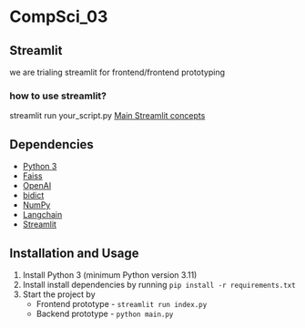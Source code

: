 # CompSci_03
## Streamlit
we are trialing streamlit for frontend/frontend prototyping

### how to use streamlit?
streamlit run your_script.py
[Main Streamlit concepts](https://docs.streamlit.io/get-started/fundamentals/main-concepts)

## Dependencies
* [Python 3](https://www.python.org/)
* [Faiss](https://github.com/facebookresearch/faiss)
* [OpenAI](https://github.com/openai/openai-python)
* [bidict](https://github.com/jab/bidict)
* [NumPy](https://github.com/numpy/numpy)
* [Langchain](https://github.com/langchain-ai/langchain)
* [Streamlit](https://github.com/streamlit/streamlit)

## Installation and Usage
1. Install Python 3 (minimum Python version 3.11)
2. Install install dependencies by running `pip install -r requirements.txt`
3. Start the project by
   *  Frontend prototype - `streamlit run index.py`
   *  Backend prototype - `python main.py`